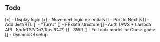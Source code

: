 ## Todo

[x] - Display logic
[x] - Movement logic essentials
[] - Port to Next.js
[] - Add Jest/RTL
[] - "Turns"
[] - FE data structure
[] - Auth (AWS + Lambda API...NodeTS?/Go?/Rust/C#?)
[] - SWR
[] - Full data model for Chess game
[] - DynamoDB setup
